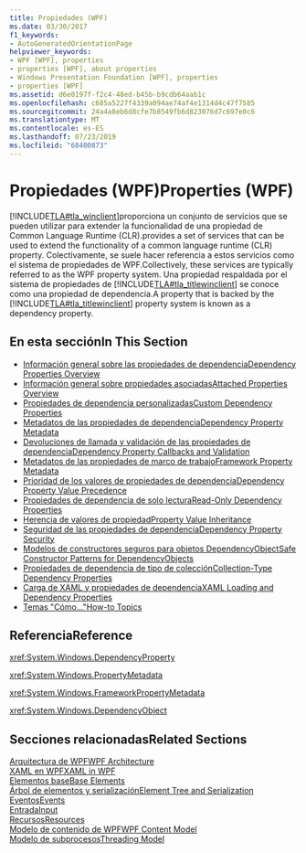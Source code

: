 ```yaml
---
title: Propiedades (WPF)
ms.date: 03/30/2017
f1_keywords:
- AutoGeneratedOrientationPage
helpviewer_keywords:
- WPF [WPF], properties
- properties [WPF], about properties
- Windows Presentation Foundation [WPF], properties
- properties [WPF]
ms.assetid: d6e0197f-f2c4-48ed-b45b-b9cdb64aab1c
ms.openlocfilehash: c685a5227f4339a094ae74af4e1314d4c47f7585
ms.sourcegitcommit: 24a4a8eb6d8cfe7b8549fb6d823076d7c697e0c6
ms.translationtype: MT
ms.contentlocale: es-ES
ms.lasthandoff: 07/23/2019
ms.locfileid: "68400873"
---
```

# <a name="properties-wpf"></a><span data-ttu-id="e0376-102">Propiedades (WPF)</span><span class="sxs-lookup"><span data-stu-id="e0376-102">Properties (WPF)</span></span>
[!INCLUDE[TLA#tla_winclient](../../../../includes/tlasharptla-winclient-md.md)]<span data-ttu-id="e0376-103">proporciona un conjunto de servicios que se pueden utilizar para extender la funcionalidad de una propiedad de Common Language Runtime (CLR).</span><span class="sxs-lookup"><span data-stu-id="e0376-103">provides a set of services that can be used to extend the functionality of a common language runtime (CLR) property.</span></span> <span data-ttu-id="e0376-104">Colectivamente, se suele hacer referencia a estos servicios como el sistema de propiedades de WPF.</span><span class="sxs-lookup"><span data-stu-id="e0376-104">Collectively, these services are typically referred to as the WPF property system.</span></span> <span data-ttu-id="e0376-105">Una propiedad respaldada por el sistema de propiedades de [!INCLUDE[TLA#tla_titlewinclient](../../../../includes/tlasharptla-titlewinclient-md.md)] se conoce como una propiedad de dependencia.</span><span class="sxs-lookup"><span data-stu-id="e0376-105">A property that is backed by the [!INCLUDE[TLA#tla_titlewinclient](../../../../includes/tlasharptla-titlewinclient-md.md)] property system is known as a dependency property.</span></span>  
  
## <a name="in-this-section"></a><span data-ttu-id="e0376-106">En esta sección</span><span class="sxs-lookup"><span data-stu-id="e0376-106">In This Section</span></span>  
- [<span data-ttu-id="e0376-107">Información general sobre las propiedades de dependencia</span><span class="sxs-lookup"><span data-stu-id="e0376-107">Dependency Properties Overview</span></span>](dependency-properties-overview.md)
- [<span data-ttu-id="e0376-108">Información general sobre propiedades asociadas</span><span class="sxs-lookup"><span data-stu-id="e0376-108">Attached Properties Overview</span></span>](attached-properties-overview.md)
- [<span data-ttu-id="e0376-109">Propiedades de dependencia personalizadas</span><span class="sxs-lookup"><span data-stu-id="e0376-109">Custom Dependency Properties</span></span>](custom-dependency-properties.md)
- [<span data-ttu-id="e0376-110">Metadatos de las propiedades de dependencia</span><span class="sxs-lookup"><span data-stu-id="e0376-110">Dependency Property Metadata</span></span>](dependency-property-metadata.md)
- [<span data-ttu-id="e0376-111">Devoluciones de llamada y validación de las propiedades de dependencia</span><span class="sxs-lookup"><span data-stu-id="e0376-111">Dependency Property Callbacks and Validation</span></span>](dependency-property-callbacks-and-validation.md)
- [<span data-ttu-id="e0376-112">Metadatos de las propiedades de marco de trabajo</span><span class="sxs-lookup"><span data-stu-id="e0376-112">Framework Property Metadata</span></span>](framework-property-metadata.md)
- [<span data-ttu-id="e0376-113">Prioridad de los valores de propiedades de dependencia</span><span class="sxs-lookup"><span data-stu-id="e0376-113">Dependency Property Value Precedence</span></span>](dependency-property-value-precedence.md)
- [<span data-ttu-id="e0376-114">Propiedades de dependencia de solo lectura</span><span class="sxs-lookup"><span data-stu-id="e0376-114">Read-Only Dependency Properties</span></span>](read-only-dependency-properties.md)
- [<span data-ttu-id="e0376-115">Herencia de valores de propiedad</span><span class="sxs-lookup"><span data-stu-id="e0376-115">Property Value Inheritance</span></span>](property-value-inheritance.md)
- [<span data-ttu-id="e0376-116">Seguridad de las propiedades de dependencia</span><span class="sxs-lookup"><span data-stu-id="e0376-116">Dependency Property Security</span></span>](dependency-property-security.md)
- [<span data-ttu-id="e0376-117">Modelos de constructores seguros para objetos DependencyObject</span><span class="sxs-lookup"><span data-stu-id="e0376-117">Safe Constructor Patterns for DependencyObjects</span></span>](safe-constructor-patterns-for-dependencyobjects.md)
- [<span data-ttu-id="e0376-118">Propiedades de dependencia de tipo de colección</span><span class="sxs-lookup"><span data-stu-id="e0376-118">Collection-Type Dependency Properties</span></span>](collection-type-dependency-properties.md)
- [<span data-ttu-id="e0376-119">Carga de XAML y propiedades de dependencia</span><span class="sxs-lookup"><span data-stu-id="e0376-119">XAML Loading and Dependency Properties</span></span>](xaml-loading-and-dependency-properties.md)
- [<span data-ttu-id="e0376-120">Temas "Cómo..."</span><span class="sxs-lookup"><span data-stu-id="e0376-120">How-to Topics</span></span>](properties-how-to-topics.md)
  
## <a name="reference"></a><span data-ttu-id="e0376-121">Referencia</span><span class="sxs-lookup"><span data-stu-id="e0376-121">Reference</span></span>  
 <xref:System.Windows.DependencyProperty>  
  
 <xref:System.Windows.PropertyMetadata>  
  
 <xref:System.Windows.FrameworkPropertyMetadata>  
  
 <xref:System.Windows.DependencyObject>  
  
## <a name="related-sections"></a><span data-ttu-id="e0376-122">Secciones relacionadas</span><span class="sxs-lookup"><span data-stu-id="e0376-122">Related Sections</span></span>  
 [<span data-ttu-id="e0376-123">Arquitectura de WPF</span><span class="sxs-lookup"><span data-stu-id="e0376-123">WPF Architecture</span></span>](wpf-architecture.md)  
  [<span data-ttu-id="e0376-124">XAML en WPF</span><span class="sxs-lookup"><span data-stu-id="e0376-124">XAML in WPF</span></span>](xaml-in-wpf.md)  
  [<span data-ttu-id="e0376-125">Elementos base</span><span class="sxs-lookup"><span data-stu-id="e0376-125">Base Elements</span></span>](base-elements.md)  
  [<span data-ttu-id="e0376-126">Árbol de elementos y serialización</span><span class="sxs-lookup"><span data-stu-id="e0376-126">Element Tree and Serialization</span></span>](element-tree-and-serialization.md)  
  [<span data-ttu-id="e0376-127">Eventos</span><span class="sxs-lookup"><span data-stu-id="e0376-127">Events</span></span>](events-wpf.md)  
  [<span data-ttu-id="e0376-128">Entrada</span><span class="sxs-lookup"><span data-stu-id="e0376-128">Input</span></span>](input-wpf.md)  
  [<span data-ttu-id="e0376-129">Recursos</span><span class="sxs-lookup"><span data-stu-id="e0376-129">Resources</span></span>](resources-wpf.md)  
  [<span data-ttu-id="e0376-130">Modelo de contenido de WPF</span><span class="sxs-lookup"><span data-stu-id="e0376-130">WPF Content Model</span></span>](../controls/wpf-content-model.md)  
  [<span data-ttu-id="e0376-131">Modelo de subprocesos</span><span class="sxs-lookup"><span data-stu-id="e0376-131">Threading Model</span></span>](threading-model.md)
